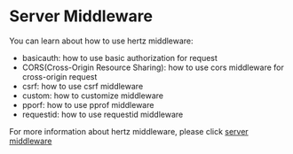 # Server Middleware
You can learn about how to use hertz middleware:
* basicauth: how to use basic authorization for request
* CORS(Cross-Origin Resource Sharing): how to use cors middleware for cross-origin request
* csrf: how to use csrf middleware
* custom: how to customize middleware  
* pporf: how to use pprof middleware
* requestid: how to use requestid middleware

For more information about hertz middleware, please click [server middleware](https://www.cloudwego.io/zh/docs/hertz/tutorials/basic-feature/middleware/)